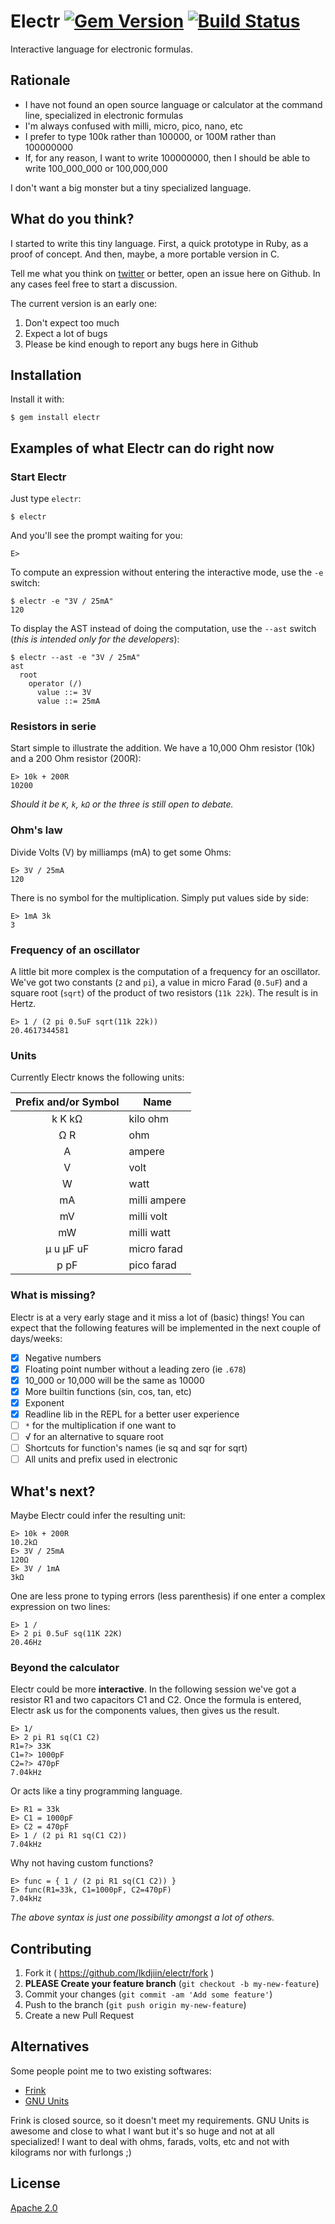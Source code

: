 # Electr [![Gem Version](https://badge.fury.io/rb/electr.png)](http://badge.fury.io/rb/electr) [![Build Status](https://travis-ci.org/lkdjiin/electr.png)](https://travis-ci.org/lkdjiin/electr)

Interactive language for electronic formulas.

## Rationale

- I have not found an open source language or calculator at the command line,
specialized in electronic formulas
- I'm always confused with milli, micro, pico, nano, etc
- I prefer to type 100k rather than 100000, or 100M rather than 100000000
- If, for any reason, I want to write 100000000, then I should be able to write
100_000_000 or 100,000,000

I don't want a big monster but a tiny specialized language.

## What do you think?

I started to write this tiny language. First, a quick prototype in Ruby, as a
proof of concept. And then, maybe, a more portable version in C.

Tell me what you think on [twitter](https://twitter.com/lkdjiin) or better,
open an issue here on Github. In any cases feel free to start a discussion.

The current version is an early one:

1. Don't expect too much
2. Expect a lot of bugs
3. Please be kind enough to report any bugs here in Github

## Installation

Install it with:

    $ gem install electr

## Examples of what Electr can do right now

### Start Electr

Just type `electr`:

    $ electr

And you'll see the prompt waiting for you:

    E>

To compute an expression without entering the interactive mode, use the `-e`
switch:

    $ electr -e "3V / 25mA"
    120

To display the AST instead of doing the computation, use the `--ast` switch
(*this is intended only for the developers*):

    $ electr --ast -e "3V / 25mA"
    ast
      root
        operator (/)
          value ::= 3V
          value ::= 25mA

### Resistors in serie

Start simple to illustrate the addition. We have a 10,000 Ohm resistor (10k) and
a 200 Ohm resistor (200R):

    E> 10k + 200R
    10200

*Should it be `K`, `k`, `kΩ` or the three is still open to debate.*

### Ohm's law

Divide Volts (V) by milliamps (mA) to get some Ohms:

    E> 3V / 25mA
    120

There is no symbol for the multiplication. Simply put values side by side:

    E> 1mA 3k
    3

### Frequency of an oscillator

A little bit more complex is the computation of a frequency for an oscillator.
We've got two constants (`2` and `pi`), a value in micro Farad (`0.5uF`) and
a square root (`sqrt`) of the product of two resistors (`11k 22k`). The result
is in Hertz.

    E> 1 / (2 pi 0.5uF sqrt(11k 22k))
    20.4617344581

### Units

Currently Electr knows the following units:

Prefix and/or Symbol  | Name
:-------------------: | -----
k K kΩ                | kilo ohm
Ω R                   | ohm
A                     | ampere
V                     | volt
W                     | watt
mA                    | milli ampere
mV                    | milli volt
mW                    | milli watt
μ u μF uF             | micro farad
p pF                  | pico farad

### What is missing?

Electr is at a very early stage and it miss a lot of (basic) things!
You can expect that the following features will be implemented in the
next couple of days/weeks:

- [x] Negative numbers
- [x] Floating point number without a leading zero (ie `.678`)
- [x] 10_000 or 10,000 will be the same as 10000
- [x] More builtin functions (sin, cos, tan, etc)
- [x] Exponent
- [x] Readline lib in the REPL for a better user experience
- [ ] `*` for the multiplication if one want to
- [ ] √ for an alternative to square root
- [ ] Shortcuts for function's names (ie sq and sqr for sqrt)
- [ ] All units and prefix used in electronic

## What's next?

Maybe Electr could infer the resulting unit:

    E> 10k + 200R
    10.2kΩ
    E> 3V / 25mA
    120Ω
    E> 3V / 1mA
    3kΩ

One are less prone to typing errors (less parenthesis) if one enter a complex
expression on two lines:

    E> 1 /
    E> 2 pi 0.5uF sq(11K 22K)
    20.46Hz

### Beyond the calculator

Electr could be more **interactive**. In the following session we've got a
resistor R1 and two capacitors C1 and C2. Once the formula is entered, Electr
ask us for the components values, then gives us the result.

    E> 1/
    E> 2 pi R1 sq(C1 C2)
    R1=?> 33K
    C1=?> 1000pF
    C2=?> 470pF
    7.04kHz

Or acts like a tiny programming language.

    E> R1 = 33k
    E> C1 = 1000pF
    E> C2 = 470pF
    E> 1 / (2 pi R1 sq(C1 C2))
    7.04kHz

Why not having custom functions?

    E> func = { 1 / (2 pi R1 sq(C1 C2)) }
    E> func(R1=33k, C1=1000pF, C2=470pF)
    7.04kHz

*The above syntax is just one possibility amongst a lot of others.*

## Contributing

1. Fork it ( https://github.com/lkdjiin/electr/fork )
2. **PLEASE Create your feature branch** (`git checkout -b my-new-feature`)
3. Commit your changes (`git commit -am 'Add some feature'`)
4. Push to the branch (`git push origin my-new-feature`)
5. Create a new Pull Request

## Alternatives

Some people point me to two existing softwares:

- [Frink](https://futureboy.us/frinkdocs/)
- [GNU Units](https://en.wikipedia.org/wiki/GNU_Units)

Frink is closed source, so it doesn't meet my requirements. GNU Units is
awesome and close to what I want but it's so huge and not at all specialized!
I want to deal with ohms, farads, volts, etc and not with kilograms nor with
furlongs ;)

## License

[Apache 2.0](http://www.apache.org/licenses/LICENSE-2.0)
